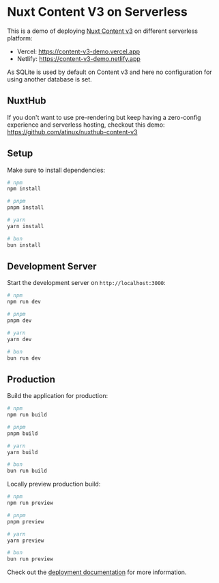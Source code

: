 # Nuxt Content V3 on Serverless

This is a demo of deploying [Nuxt Content v3](https://content.nuxt.com) on different serverless platform:
- Vercel: https://content-v3-demo.vercel.app
- Netlify: https://content-v3-demo.netlify.app

As SQLite is used by default on Content v3 and here no configuration for using another database is set.

## NuxtHub

If you don't want to use pre-rendering but keep having a zero-config experience and serverless hosting, checkout this demo: https://github.com/atinux/nuxthub-content-v3

## Setup

Make sure to install dependencies:

```bash
# npm
npm install

# pnpm
pnpm install

# yarn
yarn install

# bun
bun install
```

## Development Server

Start the development server on `http://localhost:3000`:

```bash
# npm
npm run dev

# pnpm
pnpm dev

# yarn
yarn dev

# bun
bun run dev
```

## Production

Build the application for production:

```bash
# npm
npm run build

# pnpm
pnpm build

# yarn
yarn build

# bun
bun run build
```

Locally preview production build:

```bash
# npm
npm run preview

# pnpm
pnpm preview

# yarn
yarn preview

# bun
bun run preview
```

Check out the [deployment documentation](https://nuxt.com/docs/getting-started/deployment) for more information.
